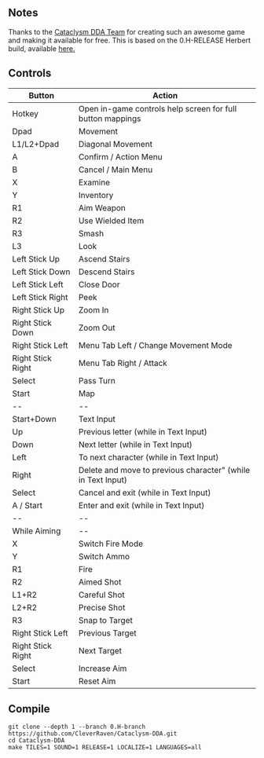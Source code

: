 ## Notes

Thanks to the [Cataclysm DDA Team](https://github.com/CleverRaven/Cataclysm-DDA) for creating such an awesome game and making it available for free.
This is based on the 0.H-RELEASE Herbert build, available [here.](https://cataclysmdda.org/releases/)

## Controls

| Button | Action |
|--|--| 
|Hotkey|Open in-game controls help screen for full button mappings|
|Dpad|Movement|
|L1/L2+Dpad|Diagonal Movement|
|A|Confirm / Action Menu|
|B|Cancel / Main Menu|
|X|Examine|
|Y|Inventory|
|R1|Aim Weapon|
|R2|Use Wielded Item|
|R3|Smash|
|L3|Look|
|Left Stick Up|Ascend Stairs|
|Left Stick Down|Descend Stairs|
|Left Stick Left|Close Door|
|Left Stick Right|Peek|
|Right Stick Up|Zoom In|
|Right Stick Down|Zoom Out|
|Right Stick Left|Menu Tab Left / Change Movement Mode|
|Right Stick Right|Menu Tab Right / Attack|
|Select|Pass Turn|
|Start|Map|
|--|--|
|Start+Down|Text Input|
|Up|Previous letter (while in Text Input)|
|Down|Next letter (while in Text Input)|
|Left|To next character (while in Text Input)|
|Right|Delete and move to previous character" (while in Text Input)|
|Select|Cancel and exit (while in Text Input)|
|A / Start|Enter and exit (while in Text Input)|
|--|--|
|While Aiming|--|
|X|Switch Fire Mode|
|Y|Switch Ammo|
|R1|Fire|
|R2|Aimed Shot|
|L1+R2|Careful Shot|
|L2+R2|Precise Shot|
|R3|Snap to Target|
|Right Stick Left|Previous Target|
|Right Stick Right|Next Target|
|Select|Increase Aim|
|Start|Reset Aim|


## Compile

```shell
git clone --depth 1 --branch 0.H-branch https://github.com/CleverRaven/Cataclysm-DDA.git
cd Cataclysm-DDA
make TILES=1 SOUND=1 RELEASE=1 LOCALIZE=1 LANGUAGES=all
```
